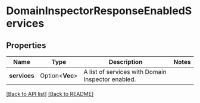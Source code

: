 # DomainInspectorResponseEnabledServices

## Properties

Name | Type | Description | Notes
------------ | ------------- | ------------- | -------------
**services** | Option<**Vec<String>**> | A list of services with Domain Inspector enabled. | 

[[Back to API list]](../README.md#documentation-for-api-endpoints) [[Back to README]](../README.md)


